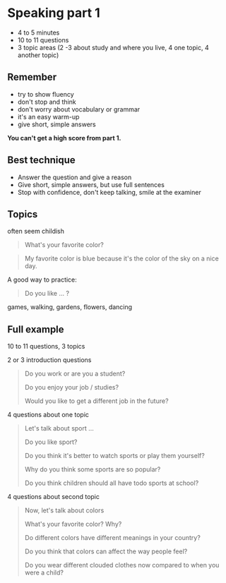 # Speaking part 1

- 4 to 5 minutes
- 10 to 11 questions
- 3 topic areas (2 -3 about study and where you live, 4 one topic, 4 another topic)

## Remember

- try to show fluency
- don't stop and think
- don't worry about vocabulary or grammar
- it's an easy warm-up
- give short, simple answers

**You can't get a high score from part 1.**

## Best technique

- Answer the question and give a reason
- Give short, simple answers, but use full sentences
- Stop with confidence, don't keep talking, smile at the examiner

## Topics

often seem childish

> What's your favorite color?

>  My favorite color is blue because it's the color of the sky on a nice day.

A good way to practice:

> Do you like ... ?

games, walking, gardens, flowers, dancing

## Full example

10 to 11 questions, 3 topics

2 or 3 introduction questions

> Do you work or are you a student?
>
> Do you enjoy your job / studies?
>
> Would you like to get a different job in the future?

4 questions about one topic

> Let's talk about sport ...
>
> Do you like sport?
>
> Do you think it's better to watch sports or play them yourself?
>
> Why do you think some sports are so popular?
>
> Do you think children should all have todo sports at school?

4 questions about second topic

> Now, let's talk about colors
>
> What's your favorite color? Why?
>
> Do different colors have different meanings in your country?
>
> Do you think that colors can affect the way people feel?
>
> Do you wear different clouded clothes now compared to when you were a child?

